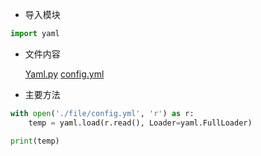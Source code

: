 * 导入模块  

``` python
import yaml
```

* 文件内容  

    [Yaml.py](../pythonFile/Yaml.py)
    [config.yml](../pythonFile/file/config.yml)

* 主要方法  

``` python
with open('./file/config.yml', 'r') as r:
    temp = yaml.load(r.read(), Loader=yaml.FullLoader)

print(temp)
```
